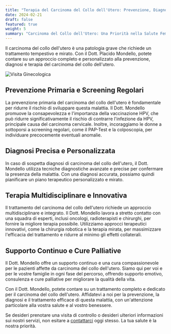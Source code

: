 ```yaml
---
title: "Terapia del Carcinoma del Collo dell'Utero: Prevenzione, Diagnosi e Trattamento"
date: 2024-02-21
draft: false
featured: true
weight: 5
summary: "Carcinoma del Collo dell'Utero: Una Priorità nella Salute Femminile"
---
```


Il carcinoma del collo dell'utero è una patologia grave che richiede un trattamento tempestivo e mirato. Con il Dott. Placido Mondello, potete contare su un approccio completo e personalizzato alla prevenzione, diagnosi e terapia del carcinoma del collo dell'utero.
<!--more-->

![Visita Ginecologica](/images/ricerca-lesioni-hpv.jpeg)


## Prevenzione Primaria e Screening Regolari

La prevenzione primaria del carcinoma del collo dell'utero è fondamentale per ridurre il rischio di sviluppare questa malattia. Il Dott. Mondello promuove la consapevolezza e l'importanza della vaccinazione HPV, che può ridurre significativamente il rischio di contrarre l'infezione da HPV, principale causa del carcinoma cervicale. Inoltre, incoraggiamo le donne a sottoporsi a screening regolari, come il PAP-Test e la colposcopia, per individuare precocemente eventuali anomalie.

## Diagnosi Precisa e Personalizzata
In caso di sospetta diagnosi di carcinoma del collo dell'utero, il Dott. Mondello utilizza tecniche diagnostiche avanzate e precise per confermare la presenza della malattia. Con una diagnosi accurata, possiamo quindi pianificare un piano terapeutico personalizzato e mirato.

## Terapia Multidisciplinare e Innovativa
Il trattamento del carcinoma del collo dell'utero richiede un approccio multidisciplinare e integrato. Il Dott. Mondello lavora a stretto contatto con una squadra di esperti, inclusi oncologi, radioterapisti e chirurghi, per fornire la migliore terapia possibile. Utilizziamo approcci terapeutici innovativi, come la chirurgia robotica e la terapia mirata, per massimizzare l'efficacia del trattamento e ridurre al minimo gli effetti collaterali.

## Supporto Continuo e Cure Palliative
Il Dott. Mondello offre un supporto continuo e una cura compassionevole per le pazienti affette da carcinoma del collo dell'utero. Siamo qui per voi e per le vostre famiglie in ogni fase del percorso, offrendo supporto emotivo, consulenza e cure palliative per migliorare la qualità della vita.

Con il Dott. Mondello, potete contare su un trattamento completo e dedicato per il carcinoma del collo dell'utero. Affidatevi a noi per la prevenzione, la diagnosi e il trattamento efficace di questa malattia, con un'attenzione particolare alla vostra salute e al vostro benessere.

Se desideri prenotare una visita di controllo o desideri ulteriori informazioni sui nostri servizi, non esitare a [contattarci](/contact) oggi stesso. La tua salute è la nostra priorità.
